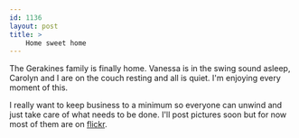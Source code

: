 ```yaml
---
id: 1136
layout: post
title: >
    Home sweet home
---
```


The Gerakines family is finally home. Vanessa is in the swing sound asleep, Carolyn and I are on the couch resting and all is quiet. I'm enjoying every moment of this.

I really want to keep business to a minimum so everyone can unwind and just take care of what needs to be done. I'll post pictures soon but for now most of them are on <a href="http://www.flickr.com/photos/sock/">flickr</a>.
